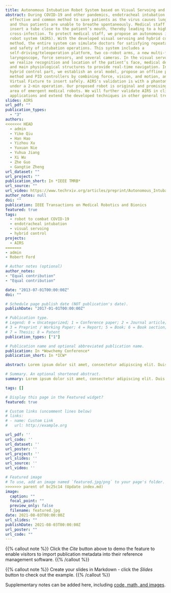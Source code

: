 ```yaml
---
title: Autonomous Intubation Robot System based on Visual Servoing and Hybrid Control
abstract: During COVID-19 and other pandemics, endotracheal intubation is an
  effective and common method to save patients as the virus causes lung fibrosis
  and thus patients are unable to breathe spontaneously. Medical staff need to
  insert a tube close to the patient’s mouth, thereby leading to a high risk of
  cross-infection. To protect medical staff, we propose an autonomous intubation
  robot system (AIRS). With the developed visual servoing and hybrid control
  method, the entire system can simulate doctors for satisfying repeatability
  and safety of intubation operations. This system includes a
  self-driving/teleoperation platform, two co-robot arms, a new multi-functional
  laryngoscope, force sensors, and several cameras. In the visual servoing part,
  we realize recognition and location of the patient’s face, medical devices,
  and main physiological structures to provide real-time navigation. In the
  hybrid control part, we establish an oral model, propose an offline planning
  method and PID controllers by combining force, vision, and motion, and apply
  Virtual Fixture to insert safely. AIRS's validation is with a phantom model
  under a 2-min operation. Our proposed robot is original and promising in the
  area of emergent medical robots. We will further validate AIRS in clinical
  applications and extend the developed techniques in other general treatments.
slides: AIRS
url_pdf: ""
publication_types:
  - "3"
authors:
<<<<<<< HEAD
  - admin
  - Yike Qiu
  - Han Hao
  - Yizhou Xu
  - Yuxuan Nie
  - Yuhua Jiang
  - Xi Wu
  - Zhe Guo
  - Gangtie Zheng
url_dataset: ""
url_project: ""
publication_short: In *IEEE TMRB*
url_source: ""
url_video: https://www.techrxiv.org/articles/preprint/Autonomous_Intubation_Robot_System_based_on_Visual_Servoing_and_Hybrid_Control/15087696?file=29008536
author_notes: null
doi: ""
publication: IEEE Transactions on Medical Robotics and Bionics
featured: true
tags:
  - robot to combat COVID-19
  - endotracheal intubation
  - visual servoing
  - hybrid control
projects:
  - AIRS
=======
- admin
- Robert Ford

# Author notes (optional)
author_notes:
- "Equal contribution"
- "Equal contribution"

date: "2013-07-01T00:00:00Z"
doi: ""

# Schedule page publish date (NOT publication's date).
publishDate: "2017-01-01T00:00:00Z"

# Publication type.
# Legend: 0 = Uncategorized; 1 = Conference paper; 2 = Journal article;
# 3 = Preprint / Working Paper; 4 = Report; 5 = Book; 6 = Book section;
# 7 = Thesis; 8 = Patent
publication_types: ["1"]

# Publication name and optional abbreviated publication name.
publication: In *Wowchemy Conference*
publication_short: In *ICW*

abstract: Lorem ipsum dolor sit amet, consectetur adipiscing elit. Duis posuere tellus ac convallis placerat. Proin tincidunt magna sed ex sollicitudin condimentum. Sed ac faucibus dolor, scelerisque sollicitudin nisi. Cras purus urna, suscipit quis sapien eu, pulvinar tempor diam. Quisque risus orci, mollis id ante sit amet, gravida egestas nisl. Sed ac tempus magna. Proin in dui enim. Donec condimentum, sem id dapibus fringilla, tellus enim condimentum arcu, nec volutpat est felis vel metus. Vestibulum sit amet erat at nulla eleifend gravida.

# Summary. An optional shortened abstract.
summary: Lorem ipsum dolor sit amet, consectetur adipiscing elit. Duis posuere tellus ac convallis placerat. Proin tincidunt magna sed ex sollicitudin condimentum.

tags: []

# Display this page in the Featured widget?
featured: true

# Custom links (uncomment lines below)
# links:
# - name: Custom Link
#   url: http://example.org

url_pdf: ''
url_code: ''
url_dataset: ''
url_poster: ''
url_project: ''
url_slides: ''
url_source: ''
url_video: ''

# Featured image
# To use, add an image named `featured.jpg/png` to your page's folder. 
>>>>>>> parent of bc25c14 (Update index.md)
image:
  caption: ""
  focal_point: ""
  preview_only: false
  filename: featured.jpg
date: 2021-08-03T00:00:00Z
url_slides: ""
publishDate: 2021-08-03T00:00:00Z
url_poster: ""
url_code: ""
---
```


{{% callout note %}}
Click the *Cite* button above to demo the feature to enable visitors to import publication metadata into their reference management software.
{{% /callout %}}

{{% callout note %}}
Create your slides in Markdown - click the *Slides* button to check out the example.
{{% /callout %}}

Supplementary notes can be added here, including [code, math, and images](https://wowchemy.com/docs/writing-markdown-latex/).
